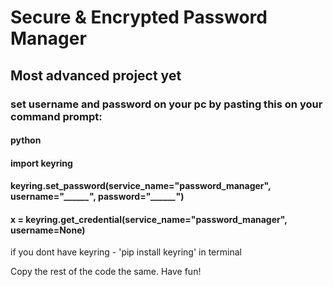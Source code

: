 # Secure & Encrypted Password Manager

## Most advanced project yet


### set username and password on your pc by pasting this on your command prompt:

#### python
#### import keyring
#### keyring.set_password(service_name="password_manager", username="*______*", password="*______*")
#### x = keyring.get_credential(service_name="password_manager", username=None)

<p></p>

if you dont have keyring - 'pip install keyring' in terminal

Copy the rest of the code the same. Have fun!
